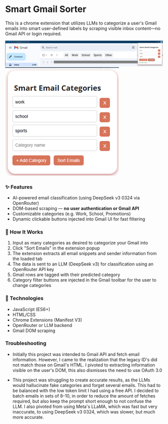 # Smart Gmail Sorter

This is a chrome extension that utilizes LLMs to categorize a user's Gmail emails into smart user-defined labels by scraping visible inbox content—no Gmail API or login required.

![SorterScreenshot.png](SorterScreenshot.png)
![ExtensionScreenshot.png](ExtensionScreenshot.png)

### ✨ Features
- AI-powered email classification (using DeepSeek v3 0324 via OpenRouter)
- DOM-based scraping — **no user authentication or Gmail API**
- Customizable categories (e.g. Work, School, Promotions)
- Dynamic clickable buttons injected into Gmail UI for fast filtering


### 🔄 How It Works

1. Input as many categories as desired to categorize your Gmail into
2. Click "Sort Emails" in the extension popup
3. The extension extracts all email snippets and sender information from the loaded tab
4. The data is sent to an LLM (DeepSeek v3) for classification using an OpenRouter API key
5. Gmail rows are tagged with their predicted category
6. Category filter buttons are injected in the Gmail toolbar for the user to change categories


### 🔧 Technologies
- JavaScript (ES6+)
- HTML/CSS
- Chrome Extensions (Manifest V3)
- OpenRouter or LLM backend
- Gmail DOM scraping 

### Troubleshooting
- Initially this project was intended to Gmail API and fetch email information. However, I came to the realization that the legacy ID's did not match those on Gmail's HTML.
  I pivoted to extracting information visible on the user's DOM, this also dismisses the need to use OAuth 3.0

- This project was struggling to create accurate results, as the LLMs would hallucinate fake categories and forget several emails. This had to be balanced with the low token limit I had using a free API.
I decided to batch emails in sets of 8-10, in order to reduce the amount of fetches required, but also keep the prompt short enough to not confuse the LLM. I also pivoted from using Meta's LLaMA, which was fast but very inaccurate, to using DeepSeek v3 0324, which was slower, but much more accurate.
